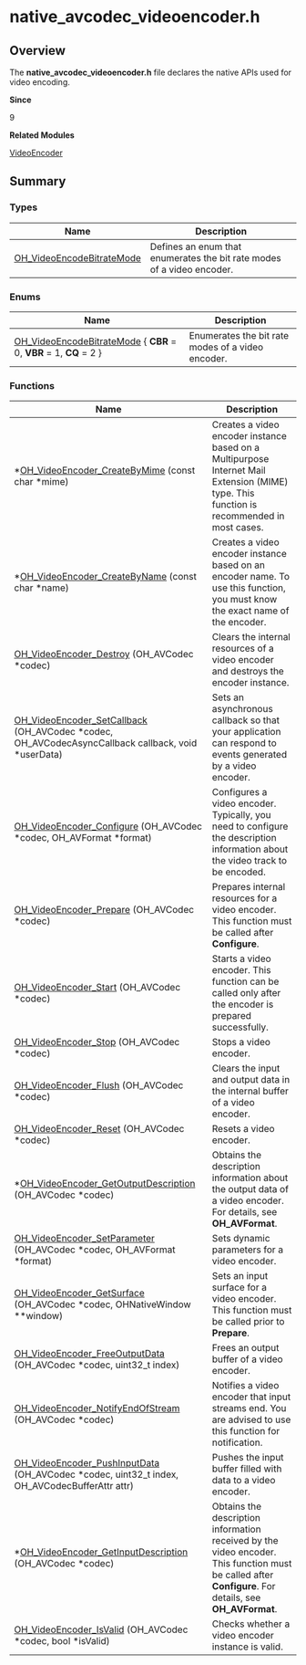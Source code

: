 # native_avcodec_videoencoder.h


## Overview

The **native_avcodec_videoencoder.h** file declares the native APIs used for video encoding.

**Since**

9

**Related Modules**

[VideoEncoder](_video_encoder.md)


## Summary


### Types

| Name| Description| 
| -------- | -------- |
| [OH_VideoEncodeBitrateMode](_video_encoder.md#oh_videoencodebitratemode) | Defines an enum that enumerates the bit rate modes of a video encoder.| 


### Enums

| Name| Description| 
| -------- | -------- |
| [OH_VideoEncodeBitrateMode](_video_encoder.md#oh_videoencodebitratemode) { **CBR** = 0, **VBR** = 1, **CQ** = 2 } | Enumerates the bit rate modes of a video encoder.| 


### Functions

| Name| Description| 
| -------- | -------- |
| \*[OH_VideoEncoder_CreateByMime](_video_encoder.md#oh_videoencoder_createbymime) (const char \*mime) | Creates a video encoder instance based on a Multipurpose Internet Mail Extension (MIME) type. This function is recommended in most cases.| 
| \*[OH_VideoEncoder_CreateByName](_video_encoder.md#oh_videoencoder_createbyname) (const char \*name) | Creates a video encoder instance based on an encoder name. To use this function, you must know the exact name of the encoder.| 
| [OH_VideoEncoder_Destroy](_video_encoder.md#oh_videoencoder_destroy) (OH_AVCodec \*codec) | Clears the internal resources of a video encoder and destroys the encoder instance.| 
| [OH_VideoEncoder_SetCallback](_video_encoder.md#oh_videoencoder_setcallback) (OH_AVCodec \*codec, OH_AVCodecAsyncCallback callback, void \*userData) | Sets an asynchronous callback so that your application can respond to events generated by a video encoder.| 
| [OH_VideoEncoder_Configure](_video_encoder.md#oh_videoencoder_configure) (OH_AVCodec \*codec, OH_AVFormat \*format) | Configures a video encoder. Typically, you need to configure the description information about the video track to be encoded.| 
| [OH_VideoEncoder_Prepare](_video_encoder.md#oh_videoencoder_prepare) (OH_AVCodec \*codec) | Prepares internal resources for a video encoder. This function must be called after **Configure**.| 
| [OH_VideoEncoder_Start](_video_encoder.md#oh_videoencoder_start) (OH_AVCodec \*codec) | Starts a video encoder. This function can be called only after the encoder is prepared successfully.| 
| [OH_VideoEncoder_Stop](_video_encoder.md#oh_videoencoder_stop) (OH_AVCodec \*codec) | Stops a video encoder.| 
| [OH_VideoEncoder_Flush](_video_encoder.md#oh_videoencoder_flush) (OH_AVCodec \*codec) | Clears the input and output data in the internal buffer of a video encoder.| 
| [OH_VideoEncoder_Reset](_video_encoder.md#oh_videoencoder_reset) (OH_AVCodec \*codec) | Resets a video encoder.| 
| \*[OH_VideoEncoder_GetOutputDescription](_video_encoder.md#oh_videoencoder_getoutputdescription) (OH_AVCodec \*codec) | Obtains the description information about the output data of a video encoder. For details, see **OH_AVFormat**.| 
| [OH_VideoEncoder_SetParameter](_video_encoder.md#oh_videoencoder_setparameter) (OH_AVCodec \*codec, OH_AVFormat \*format) | Sets dynamic parameters for a video encoder.| 
| [OH_VideoEncoder_GetSurface](_video_encoder.md#oh_videoencoder_getsurface) (OH_AVCodec \*codec, OHNativeWindow \*\*window) | Sets an input surface for a video encoder. This function must be called prior to **Prepare**.| 
| [OH_VideoEncoder_FreeOutputData](_video_encoder.md#oh_videoencoder_freeoutputdata) (OH_AVCodec \*codec, uint32_t index) | Frees an output buffer of a video encoder.| 
| [OH_VideoEncoder_NotifyEndOfStream](_video_encoder.md#oh_videoencoder_notifyendofstream) (OH_AVCodec \*codec) | Notifies a video encoder that input streams end. You are advised to use this function for notification.| 
| [OH_VideoEncoder_PushInputData](_video_encoder.md#oh_videoencoder_pushinputdata) (OH_AVCodec \*codec, uint32_t index, OH_AVCodecBufferAttr attr) | Pushes the input buffer filled with data to a video encoder.| 
| \*[OH_VideoEncoder_GetInputDescription](_video_encoder.md#oh_videoencoder_getinputdescription) (OH_AVCodec \*codec) | Obtains the description information received by the video encoder. This function must be called after **Configure**. For details, see **OH_AVFormat**.| 
| [OH_VideoEncoder_IsValid](_video_encoder.md#oh_videoencoder_isvalid) (OH_AVCodec \*codec, bool \*isValid) | Checks whether a video encoder instance is valid.| 

